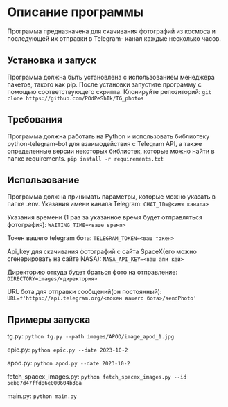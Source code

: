 # Описание программы 
 Программа предназначена для скачивания фотографий из космоса и последующей их отправки в Telegram- канал каждые несколько часов. 

## Установка и запуск 
Программа должна быть установлена с использованием менеджера пакетов, такого как pip. После установки запустите программу с помощью соответствующего скрипта.
Клонируйте репозиторий:
```git clone https://github.com/POdPeShIk/TG_photos```

## Требования 
Программа должна работать на Python и использовать библиотеку python-telegram-bot для взаимодействия с Telegram API, а также определенные версии некоторых библиотек, которые можно найти в папке requirements.
```pip install -r requirements.txt```

## Использование 
Программа должна принимать параметры, которые можно указать в папке .env. Указания имени канала Telegram:
```CHAT_ID=@<имя канала>```

Указания времени (1 раз за указанное время будет отправляться фотография):
```WAITING_TIME=<ваше время>``` 

Токен вашего telegram бота:
```TELEGRAM_TOKEN=<ваш токен>```

Api_key для скачивания фотографий с сайта SpaceX(его можно сгенерировать на сайте NASA):
```NASA_API_KEY=<ваш апи кей>```

Директорию откуда будет браться фото на отправление:
```DIRECTORY=images/<директория>```

URL бота для отправки сообщений(он постоянный):
```URL=f'https://api.telegram.org/<токен вашего бота>/sendPhoto'```

## Примеры запуска
tg.py:
```python tg.py --path images/APOD/image_apod_1.jpg```

epic.py:
```python epic.py --date 2023-10-2 ```

apod.py:
```python apod.py --date 2023-10-2```

fetch_spacex_images.py:
```python fetch_spacex_images.py --id 5eb87d47ffd86e000604b38a```

main.py:
```python main.py```


